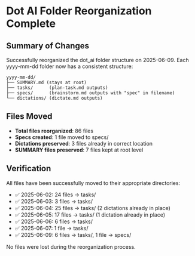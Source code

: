 # Dot AI Folder Reorganization Complete

## Summary of Changes

Successfully reorganized the dot_ai folder structure on 2025-06-09. Each yyyy-mm-dd folder now has a consistent structure:

```
yyyy-mm-dd/
├── SUMMARY.md (stays at root)
├── tasks/      (plan-task.md outputs)
├── specs/      (brainstorm.md outputs with "spec" in filename)
└── dictations/ (dictate.md outputs)
```

## Files Moved

- **Total files reorganized**: 86 files
- **Specs created**: 1 file moved to specs/
- **Dictations preserved**: 3 files already in correct location
- **SUMMARY files preserved**: 7 files kept at root level

## Verification

All files have been successfully moved to their appropriate directories:
- ✅ 2025-06-02: 24 files → tasks/
- ✅ 2025-06-03: 3 files → tasks/
- ✅ 2025-06-04: 25 files → tasks/ (2 dictations already in place)
- ✅ 2025-06-05: 17 files → tasks/ (1 dictation already in place)
- ✅ 2025-06-06: 6 files → tasks/
- ✅ 2025-06-07: 1 file → tasks/
- ✅ 2025-06-09: 6 files → tasks/, 1 file → specs/

No files were lost during the reorganization process.